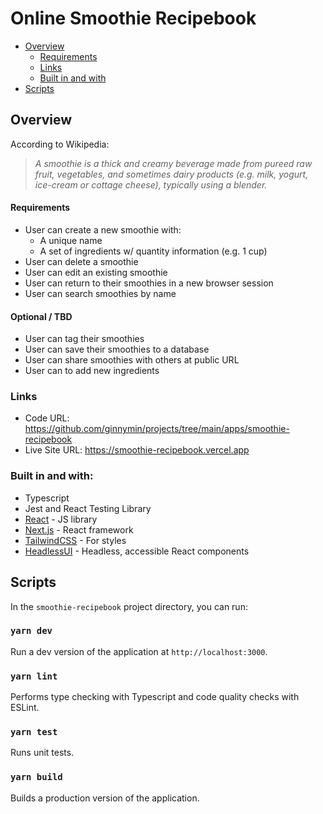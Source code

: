 # Online Smoothie Recipebook

- [Overview](#overview)
  - [Requirements](#requirements)
  - [Links](#links)
  - [Built in and with](#built-in-and-with)
- [Scripts](#scripts)

## Overview

According to Wikipedia:

> _A smoothie is a thick and creamy beverage made from pureed raw fruit,
> vegetables, and sometimes dairy products (e.g. milk, yogurt, ice-cream
> or cottage cheese), typically using a blender._

#### Requirements

- User can create a new smoothie with:
  - A unique name
  - A set of ingredients w/ quantity information (e.g. 1 cup)
- User can delete a smoothie
- User can edit an existing smoothie
- User can return to their smoothies in a new browser session
- User can search smoothies by name

#### Optional / TBD

- User can tag their smoothies
- User can save their smoothies to a database
- User can share smoothies with others at public URL
- User can to add new ingredients

### Links

- Code URL: https://github.com/ginnymin/projects/tree/main/apps/smoothie-recipebook
- Live Site URL: https://smoothie-recipebook.vercel.app

### Built in and with:

- Typescript
- Jest and React Testing Library
- [React](https://reactjs.org/) - JS library
- [Next.js](https://nextjs.org/) - React framework
- [TailwindCSS](https://tailwindcss.com/) - For styles
- [HeadlessUI](https://headlessui.com/) - Headless, accessible React components

## Scripts

In the `smoothie-recipebook` project directory, you can run:

### `yarn dev`

Run a dev version of the application at `http://localhost:3000`.

### `yarn lint`

Performs type checking with Typescript and code quality checks with ESLint.

### `yarn test`

Runs unit tests.

### `yarn build`

Builds a production version of the application.
